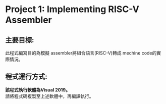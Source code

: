 # Project 1: Implementing RISC-V Assembler  
## 主要目標:  
此程式編寫目的為模擬 assembler將組合語言(RISC-V)轉成 mechine code的實際情況。  

## 程式運行方式:    

**該程式執行軟體為Visual 2019。**   
請將程式碼複製至上述軟體中，再編譯執行。    


